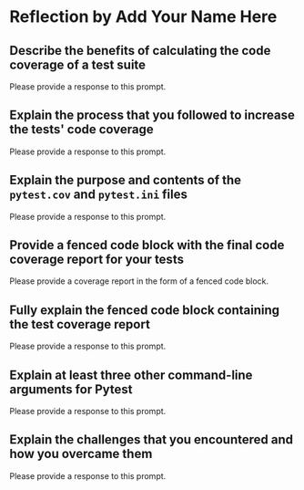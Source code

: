 # Reflection by Add Your Name Here

## Describe the benefits of calculating the code coverage of a test suite

Please provide a response to this prompt.

## Explain the process that you followed to increase the tests' code coverage

Please provide a response to this prompt.

## Explain the purpose and contents of the `pytest.cov` and `pytest.ini` files

Please provide a response to this prompt.

## Provide a fenced code block with the final code coverage report for your tests

Please provide a coverage report in the form of a fenced code block.

## Fully explain the fenced code block containing the test coverage report

Please provide a response to this prompt.

## Explain at least three other command-line arguments for Pytest

Please provide a response to this prompt.

## Explain the challenges that you encountered and how you overcame them

Please provide a response to this prompt.

